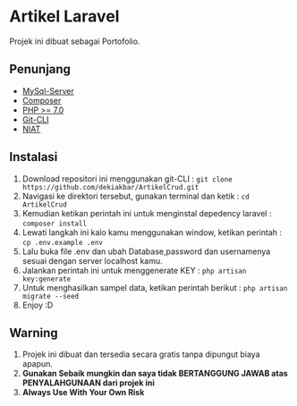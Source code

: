 # Artikel Laravel
Projek ini dibuat sebagai Portofolio.
## Penunjang
- [MySql-Server](https://dev.mysql.com/downloads/mysql/)
- [Composer](https://getcomposer.org/)
- [PHP >= 7.0](www.php.net/)
- [Git-CLI](https://git-scm.com/downloads)
- [NIAT](https://id.wikipedia.org/wiki/Niat)

## Instalasi
1. Download repositori ini menggunakan git-CLI : `git clone https://github.com/dekiakbar/ArtikelCrud.git`
2. Navigasi ke direktori tersebut, gunakan terminal dan ketik : `cd ArtikelCrud`
3. Kemudian ketikan perintah ini untuk menginstal depedency laravel : `composer install`
4. Lewati langkah ini kalo kamu menggunakan window, ketikan perintah : `cp .env.example .env` 
5. Lalu buka file .env dan ubah Database,password dan usernamenya sesuai dengan server localhost kamu.
6. Jalankan perintah ini untuk menggenerate KEY : `php artisan key:generate`
7. Untuk menghasilkan sampel data, ketikan perintah berikut : `php artisan migrate --seed`
8. Enjoy :D

## Warning
1. Projek ini dibuat dan tersedia secara gratis tanpa dipungut biaya apapun. 
2. **Gunakan Sebaik mungkin dan saya tidak BERTANGGUNG JAWAB atas PENYALAHGUNAAN dari projek ini**
3. **Always Use With Your Own Risk**